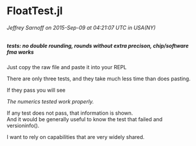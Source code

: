 # FloatTest.jl
###### Jeffrey Sarnoff on 2015-Sep-09 at 04:21:07 UTC in USA(NY)
##### tests: no double rounding, rounds without extra precison, chip/software fma works

Just copy the raw file and paste it into your REPL

There are only three tests, and they take much less time than does pasting.

If they pass you will see

*The numerics tested work properly.*

If any test does not pass, that information is shown.  
And it would be generally useful to know the test that failed and versioninfo().

I want to rely on capabilities that are very widely shared.

